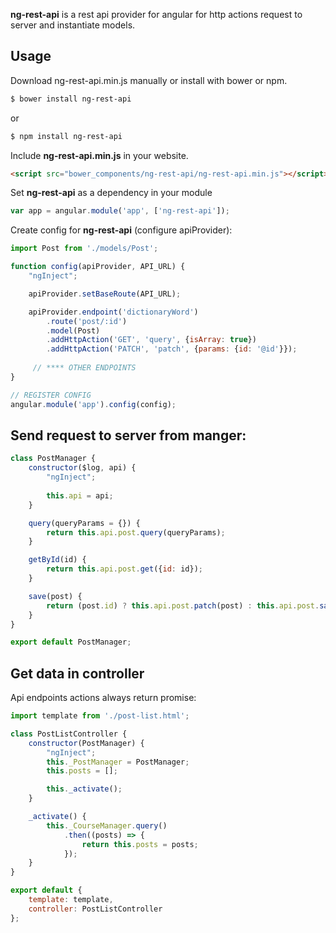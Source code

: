 **ng-rest-api** is a rest api provider for angular for http actions request to server and instantiate models.

## Usage

Download ng-rest-api.min.js manually or install with bower or npm.

```bash
$ bower install ng-rest-api
```
or
```bash
$ npm install ng-rest-api
```

Include **ng-rest-api.min.js** in your website.

```html
<script src="bower_components/ng-rest-api/ng-rest-api.min.js"></script>
```

Set **ng-rest-api** as a dependency in your module

```javascript
var app = angular.module('app', ['ng-rest-api']);
```

Create config for **ng-rest-api** (configure apiProvider):

```javascript
import Post from './models/Post';

function config(apiProvider, API_URL) {
    "ngInject";

    apiProvider.setBaseRoute(API_URL);

    apiProvider.endpoint('dictionaryWord')
        .route('post/:id')
        .model(Post)
        .addHttpAction('GET', 'query', {isArray: true})
        .addHttpAction('PATCH', 'patch', {params: {id: '@id'}});
        
     // **** OTHER ENDPOINTS 
}

// REGISTER CONFIG
angular.module('app').config(config);
```

## Send request to server from manger:

```javascript
class PostManager {
    constructor($log, api) {
        "ngInject";
        
        this.api = api;
    }

    query(queryParams = {}) {
        return this.api.post.query(queryParams);
    }

    getById(id) {
        return this.api.post.get({id: id});
    }

    save(post) {
        return (post.id) ? this.api.post.patch(post) : this.api.post.save(post);
    }
}

export default PostManager;
```

## Get data in controller
Api endpoints actions always return promise: 

```javascript
import template from './post-list.html';

class PostListController {
    constructor(PostManager) {
        "ngInject";
        this._PostManager = PostManager;
        this.posts = [];

        this._activate();
    }

    _activate() {
        this._CourseManager.query()
            .then((posts) => {
                return this.posts = posts;
            });
    }
}

export default {
    template: template,
    controller: PostListController
};
```
